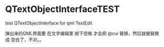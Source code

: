QTextObjectInterfaceTEST
========================

test QTextObjectInterface for qml TextEdit


弹出来的QML界面要 在文字编辑里 按下空格 才会把 @cui 替换，然后就被替换成 空白了，不对。。
